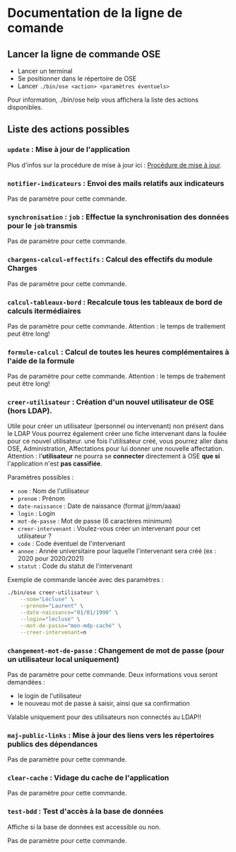 # Documentation de la ligne de comande

## Lancer la ligne de commande OSE

* Lancer un terminal
* Se positionner dans le répertoire de OSE
* Lancer ```./bin/ose <action> <paramètres éventuels>```

Pour information, ./bin/ose help vous affichera la liste des actions disponibles.

## Liste des actions possibles

### ```update``` : Mise à jour de l'application

Plus d'infos sur la procédure de mise à jour ici :
[Procédure de mise à jour](../UPDATE.md).

### ```notifier-indicateurs``` : Envoi des mails relatifs aux indicateurs

Pas de paramètre pour cette commande.

### ```synchronisation``` : ```job``` : Effectue la synchronisation des données pour le ```job``` transmis

Pas de paramètre pour cette commande.

### ```chargens-calcul-effectifs``` : Calcul des effectifs du module Charges

Pas de paramètre pour cette commande.

### ```calcul-tableaux-bord``` : Recalcule tous les tableaux de bord de calculs itermédiaires

Pas de paramètre pour cette commande.
Attention : le temps de traitement peut être long!

### ```formule-calcul``` : Calcul de toutes les heures complémentaires à l'aide de la formule

Pas de paramètre pour cette commande.
Attention : le temps de traitement peut être long!

### ```creer-utilisateur``` : Création d'un nouvel utilisateur de OSE (hors LDAP).

Utile pour créer un utilisateur (personnel ou intervenant) non présent dans le LDAP
Vous pourrez également créer une fiche intervenant dans la foulée pour ce nouvel utilisateur.
une fois l'utilisateur créé, vous pourrez aller dans OSE, Administration, Affectations pour lui donner une nouvelle affectation.
Attention : l'**utilisateur** ne pourra se **connecter** directement à OSE **que si** l'application n'est **pas cassifiée**.

Paramètres possibles :
* ```nom``` : Nom de l\'utilisateur
* ```prenom``` : Prénom
* ```date-naissance``` : Date de naissance (format jj/mm/aaaa)
* ```login``` : Login
* ```mot-de-passe``` : Mot de passe (6 caractères minimum)
* ```creer-intervenant``` : Voulez-vous créer un intervenant pour cet utilisateur ?
* ```code``` : Code éventuel de l'intervenant
* ```annee``` : Année universitaire pour laquelle l'intervenant sera créé (ex : 2020 pour 2020/2021)
* ```statut``` : Code du statut de l'intervenant


Exemple de commande lancée avec des paramètres :
```bash
./bin/ose creer-utilisateur \
    --nom="Lécluse" \
    --prenom="Laurent" \
    --date-naissance="01/01/1990" \
    --login="lecluse" \
    --mot-de-passe="mon-mdp-caché" \
    --creer-intervenant=n
```

### ```changement-mot-de-passe``` : Changement de mot de passe (pour un utilisateur local uniquement)

Pas de paramètre pour cette commande.
Deux informations vous seront demandées :
* le login de l'utilisateur
* le nouveau mot de passe à saisir, ainsi que sa confirmation

Valable uniquement pour des utilisateurs non connectés au LDAP!!

### ```maj-public-links``` : Mise à jour des liens vers les répertoires publics des dépendances

Pas de paramètre pour cette commande.

### ```clear-cache``` : Vidage du cache de l'application

Pas de paramètre pour cette commande.

### ```test-bdd``` : Test d'accès à la base de données

Affiche si la base de données est accessible ou non.

Pas de paramètre pour cette commande.
